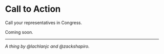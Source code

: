 Call to Action
==============

Call your representatives in Congress.

Coming soon.

---

*A thing by @lachlanjc and @zackshapiro.*
